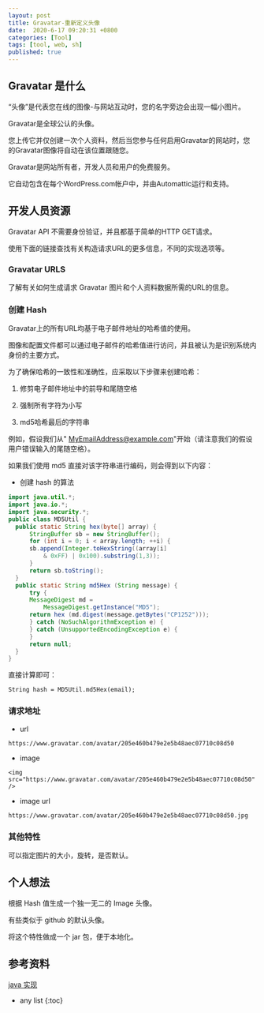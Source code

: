 ```yaml
---
layout: post
title: Gravatar-重新定义头像
date:  2020-6-17 09:20:31 +0800
categories: [Tool]
tags: [tool, web, sh]
published: true
---
```


## Gravatar 是什么

“头像”是代表您在线的图像-与网站互动时，您的名字旁边会出现一幅小图片。

Gravatar是全球公认的头像。 

您上传它并仅创建一次个人资料，然后当您参与任何启用Gravatar的网站时，您的Gravatar图像将自动在该位置跟随您。

Gravatar是网站所有者，开发人员和用户的免费服务。 

它自动包含在每个WordPress.com帐户中，并由Automattic运行和支持。

## 开发人员资源

Gravatar API 不需要身份验证，并且都基于简单的HTTP GET请求。 

使用下面的链接查找有关构造请求URL的更多信息，不同的实现选项等。

### Gravatar URLS

了解有关如何生成请求 Gravatar 图片和个人资料数据所需的URL的信息。

### 创建 Hash

Gravatar上的所有URL均基于电子邮件地址的哈希值的使用。 

图像和配置文件都可以通过电子邮件的哈希值进行访问，并且被认为是识别系统内身份的主要方式。 

为了确保哈希的一致性和准确性，应采取以下步骤来创建哈希：

1. 修剪电子邮件地址中的前导和尾随空格

2. 强制所有字符为小写

3. md5哈希最后的字符串

例如，假设我们从" MyEmailAddress@example.com"开始（请注意我们的假设用户错误输入的尾随空格）。 

如果我们使用 md5 直接对该字符串进行编码，则会得到以下内容：

- 创建 hash 的算法

```java
import java.util.*;
import java.io.*;
import java.security.*;
public class MD5Util {
  public static String hex(byte[] array) {
      StringBuffer sb = new StringBuffer();
      for (int i = 0; i < array.length; ++i) {
      sb.append(Integer.toHexString((array[i]
          & 0xFF) | 0x100).substring(1,3));        
      }
      return sb.toString();
  }
  public static String md5Hex (String message) {
      try {
      MessageDigest md = 
          MessageDigest.getInstance("MD5");
      return hex (md.digest(message.getBytes("CP1252")));
      } catch (NoSuchAlgorithmException e) {
      } catch (UnsupportedEncodingException e) {
      }
      return null;
  }
}
```

直接计算即可：

```
String hash = MD5Util.md5Hex(email);
```

### 请求地址

- url 

```
https://www.gravatar.com/avatar/205e460b479e2e5b48aec07710c08d50
```

- image

```
<img src="https://www.gravatar.com/avatar/205e460b479e2e5b48aec07710c08d50" />
```

- image url

```
https://www.gravatar.com/avatar/205e460b479e2e5b48aec07710c08d50.jpg
```

### 其他特性

可以指定图片的大小，旋转，是否默认。

## 个人想法

根据 Hash 值生成一个独一无二的 Image 头像。

有些类似于 github 的默认头像。

将这个特性做成一个 jar 包，便于本地化。

## 参考资料

[java 实现](https://en.gravatar.com/site/implement/images/java/)

* any list
{:toc}